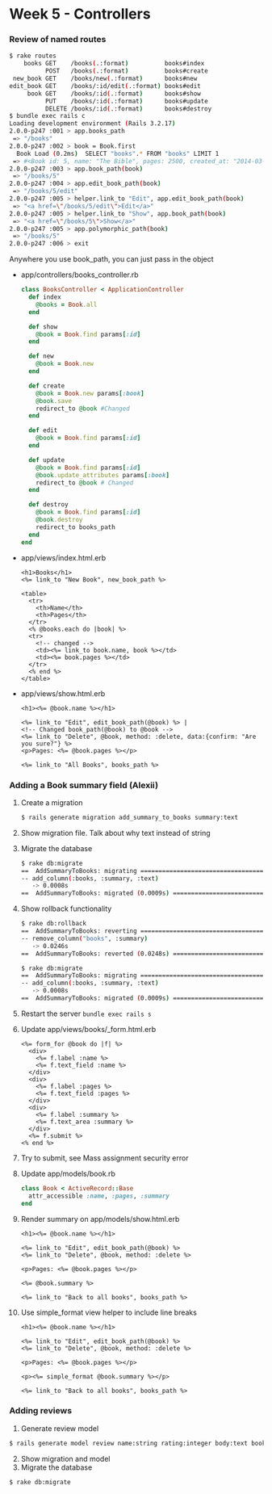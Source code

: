 # Week 5 - Controllers

### Review of named routes

```bash
$ rake routes
    books GET    /books(.:format)          books#index
          POST   /books(.:format)          books#create
 new_book GET    /books/new(.:format)      books#new
edit_book GET    /books/:id/edit(.:format) books#edit
     book GET    /books/:id(.:format)      books#show
          PUT    /books/:id(.:format)      books#update
          DELETE /books/:id(.:format)      books#destroy
$ bundle exec rails c
Loading development environment (Rails 3.2.17)
2.0.0-p247 :001 > app.books_path
 => "/books"
2.0.0-p247 :002 > book = Book.first
  Book Load (0.2ms)  SELECT "books".* FROM "books" LIMIT 1
 => #<Book id: 5, name: "The Bible", pages: 2500, created_at: "2014-03-04 02:26:32", updated_at: "2014-03-04 02:26:32">
2.0.0-p247 :003 > app.book_path(book)
 => "/books/5"
2.0.0-p247 :004 > app.edit_book_path(book)
 => "/books/5/edit"
2.0.0-p247 :005 > helper.link_to "Edit", app.edit_book_path(book)
 => "<a href=\"/books/5/edit\">Edit</a>"
2.0.0-p247 :005 > helper.link_to "Show", app.book_path(book)
 => "<a href=\"/books/5\">Show</a>"
2.0.0-p247 :005 > app.polymorphic_path(book)
 => "/books/5"
2.0.0-p247 :006 > exit
```

Anywhere you use book_path, you can just pass in the object

  * app/controllers/books_controller.rb

      ```ruby
      class BooksController < ApplicationController
        def index
          @books = Book.all
        end

        def show
          @book = Book.find params[:id]
        end

        def new
          @book = Book.new
        end

        def create
          @book = Book.new params[:book]
          @book.save
          redirect_to @book #Changed
        end

        def edit
          @book = Book.find params[:id]
        end

        def update
          @book = Book.find params[:id]
          @book.update_attributes params[:book]
          redirect_to @book # Changed
        end

        def destroy
          @book = Book.find params[:id]
          @book.destroy
          redirect_to books_path
        end
      end
      ```
  * app/views/index.html.erb

      ```
      <h1>Books</h1>
      <%= link_to "New Book", new_book_path %>

      <table>
        <tr>
          <th>Name</th>
          <th>Pages</th>
        </tr>
        <% @books.each do |book| %>
        <tr>
          <!-- changed -->
          <td><%= link_to book.name, book %></td>
          <td><%= book.pages %></td>
        </tr>
        <% end %>
      </table>
      ```
  * app/views/show.html.erb

      ```
      <h1><%= @book.name %></h1>

      <%= link_to "Edit", edit_book_path(@book) %> |
      <!-- Changed book_path(@book) to @book -->
      <%= link_to "Delete", @book, method: :delete, data:{confirm: "Are you sure?"} %>
      <p>Pages: <%= @book.pages %></p>

      <%= link_to "All Books", books_path %>
      ```


### Adding a Book summary field (Alexii)

1. Create a migration

    ```bash
    $ rails generate migration add_summary_to_books summary:text
    ```

2. Show migration file. Talk about why text instead of string
3. Migrate the database

    ```bash
    $ rake db:migrate
    ==  AddSummaryToBooks: migrating ==============================================
    -- add_column(:books, :summary, :text)
       -> 0.0008s
    ==  AddSummaryToBooks: migrated (0.0009s) =====================================

    ```
4. Show rollback functionality
    ```bash
    $ rake db:rollback
    ==  AddSummaryToBooks: reverting ==============================================
    -- remove_column("books", :summary)
       -> 0.0246s
    ==  AddSummaryToBooks: reverted (0.0248s) =====================================

    $ rake db:migrate
    ==  AddSummaryToBooks: migrating ==============================================
    -- add_column(:books, :summary, :text)
       -> 0.0008s
    ==  AddSummaryToBooks: migrated (0.0009s) =====================================

    ```
4. Restart the server `bundle exec rails s`
5. Update app/views/books/_form.html.erb

    ```
    <%= form_for @book do |f| %>
      <div>
        <%= f.label :name %>
        <%= f.text_field :name %>
      </div>
      <div>
        <%= f.label :pages %>
        <%= f.text_field :pages %>
      </div>
      <div>
        <%= f.label :summary %>
        <%= f.text_area :summary %>
      </div>
      <%= f.submit %>
    <% end %>
    ```
6. Try to submit, see Mass assignment security error
7. Update app/models/book.rb

    ```ruby
    class Book < ActiveRecord::Base
      attr_accessible :name, :pages, :summary
    end
    ```
8. Render summary on app/models/show.html.erb

    ```
    <h1><%= @book.name %></h1>

    <%= link_to "Edit", edit_book_path(@book) %>
    <%= link_to "Delete", @book, method: :delete %>

    <p>Pages: <%= @book.pages %></p>

    <%= @book.summary %>

    <%= link_to "Back to all books", books_path %>
    ```

9. Use simple_format view helper to include line breaks

    ```
    <h1><%= @book.name %></h1>

    <%= link_to "Edit", edit_book_path(@book) %>
    <%= link_to "Delete", @book, method: :delete %>

    <p>Pages: <%= @book.pages %></p>

    <p><%= simple_format @book.summary %></p>

    <%= link_to "Back to all books", books_path %>
    ```

### Adding reviews

1. Generate review model

  ```bash
  $ rails generate model review name:string rating:integer body:text book:belongs_to
  ```
2. Show migration and model
3. Migrate the database

  ```bash
  $ rake db:migrate
  ```
